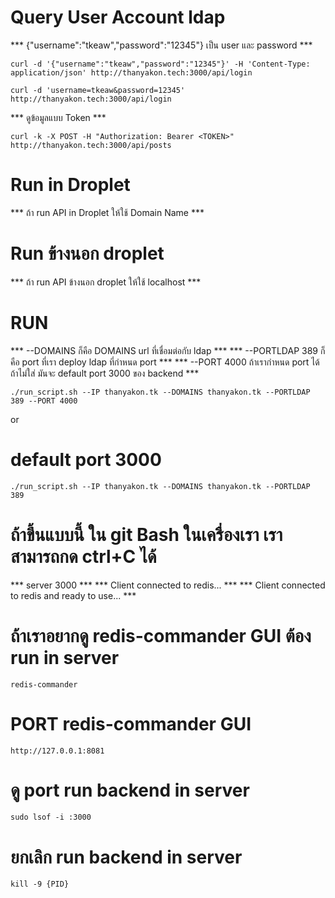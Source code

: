# Query User Account ldap  
*** {"username":"tkeaw","password":"12345"} เป็น user และ password ***

```
curl -d '{"username":"tkeaw","password":"12345"}' -H 'Content-Type: application/json' http://thanyakon.tech:3000/api/login
```

```
curl -d 'username=tkeaw&password=12345' http://thanyakon.tech:3000/api/login
```

*** ดูข้อมูลแบบ Token ***

```
curl -k -X POST -H "Authorization: Bearer <TOKEN>" http://thanyakon.tech:3000/api/posts
```

# Run in Droplet
*** ถ้า run API in Droplet ให้ใช้ Domain Name ***


# Run ข้างนอก droplet
*** ถ้า run API ข้างนอก droplet ให้ใช้ localhost ***


# RUN 
*** --DOMAINS ก็คือ DOMAINS url ที่เชื่อมต่อกับ ldap ***
*** --PORTLDAP 389 ก็คือ port ที่เรา deploy ldap ที่กำหนด port ***
*** --PORT 4000 ถ้าเรากำหนด port ได้ ถ้าไม่ใส่ มันจะ default port 3000 ของ backend ***
```
./run_script.sh --IP thanyakon.tk --DOMAINS thanyakon.tk --PORTLDAP 389 --PORT 4000
```
or
# default port 3000
```
./run_script.sh --IP thanyakon.tk --DOMAINS thanyakon.tk --PORTLDAP 389
```

# ถ้าขึ้นแบบนี้ ใน git Bash ในเครื่องเรา เราสามารถกด ctrl+C ได้ 
*** server 3000 ***
*** Client connected to redis... ***
*** Client connected to redis and ready to use... ***

# ถ้าเราอยากดู redis-commander GUI ต้อง run in server
```
redis-commander
```
# PORT redis-commander GUI
```
http://127.0.0.1:8081

```

# ดู port run backend in server
```
sudo lsof -i :3000
```
# ยกเลิก run backend in server
```
kill -9 {PID}
```



